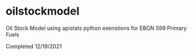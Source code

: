 # oilstockmodel

Oil Stock Model using apistats python exenstions for EBGN 599 Primary Fuels

Completed 12/19/2021
